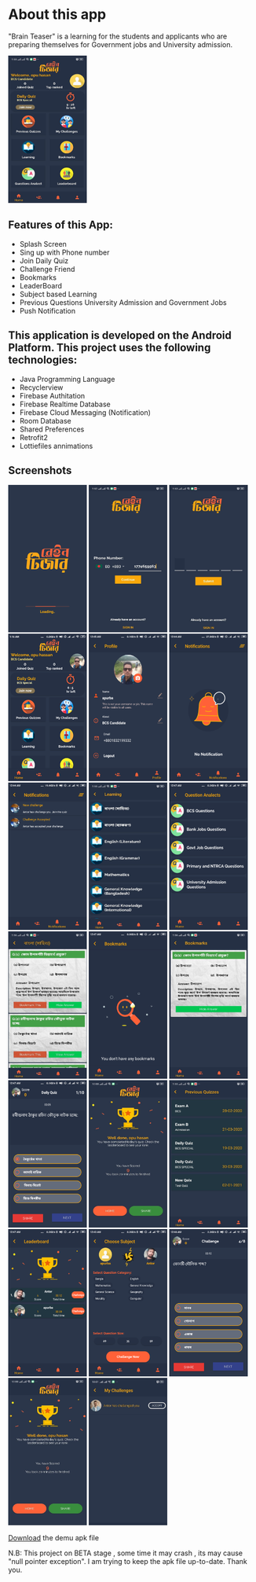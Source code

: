 # About this app 

"Brain Teaser" is a learning for the students and applicants who are preparing themselves for Government jobs and University admission.


[<img src="https://github.com/antorparvez/BrainTeaser_app/blob/master/Screen%20Shots/2%20home%201.jpg" height=300 width=160>](https://github.com/antorparvez/BrainTeaser_app/blob/master/Screen%20Shots/2%20home%201.jpg)

## Features of this App:

* Splash Screen
* Sing up with Phone number
* Join Daily Quiz
* Challenge Friend 
* Bookmarks
* LeaderBoard
* Subject based Learning
* Previous Questions University Admission and Government Jobs
* Push Notification

## This application is developed on the Android Platform. This project uses the following technologies: 


* Java Programming Language
* Recyclerview
* Firebase Authitation
* Firebase Realtime Database
* Firebase Cloud Messaging (Notification)
* Room Database
* Shared Preferences
* Retrofit2
* Lottiefiles annimations


## Screenshots


[<img src="https://github.com/antorparvez/BrainTeaser_app/blob/master/Screen%20Shots/1%20splash.png" height=300 width=160>](https://github.com/antorparvez/BrainTeaser_app/blob/master/Screen%20Shots/1%20splash.png)
[<img src="https://github.com/antorparvez/BrainTeaser_app/blob/master/Screen%20Shots/1.1.jpg" height=300 width=160>](https://github.com/antorparvez/BrainTeaser_app/blob/master/Screen%20Shots/1.1.jpg)
[<img src="https://github.com/antorparvez/BrainTeaser_app/blob/master/Screen%20Shots/1.2auth2.jpg" height=300 width=160>](https://github.com/antorparvez/BrainTeaser_app/blob/master/Screen%20Shots/1.2auth2.jpg)
[<img src="https://github.com/antorparvez/BrainTeaser_app/blob/master/Screen%20Shots/2%20home%202.png" height=300 width=160>](https://github.com/antorparvez/BrainTeaser_app/blob/master/Screen%20Shots/2%20home%202.png)
[<img src="https://github.com/antorparvez/BrainTeaser_app/blob/master/Screen%20Shots/3%20pro%20fresh.png" height=300 width=160>](https://github.com/antorparvez/BrainTeaser_app/blob/master/Screen%20Shots/3%20pro%20fresh.png)
[<img src="https://github.com/antorparvez/BrainTeaser_app/blob/master/Screen%20Shots/4.2.1no%20noti.png" height=300 width=160>](https://github.com/antorparvez/BrainTeaser_app/blob/master/Screen%20Shots/4.2.1no%20noti.png)
[<img src="https://github.com/antorparvez/BrainTeaser_app/blob/master/Screen%20Shots/4.2Notific.png" height=300 width=160>](https://github.com/antorparvez/BrainTeaser_app/blob/master/Screen%20Shots/4.2Notific.png)
[<img src="https://github.com/antorparvez/BrainTeaser_app/blob/master/Screen%20Shots/8%20subs.jpg" height=300 width=160>](https://github.com/antorparvez/BrainTeaser_app/blob/master/Screen%20Shots/8%20subs.jpg)
[<img src="https://github.com/antorparvez/BrainTeaser_app/blob/master/Screen%20Shots/8.1question%20bank.png" height=300 width=160>](https://github.com/antorparvez/BrainTeaser_app/blob/master/Screen%20Shots/8.1question%20bank.png)
[<img src="https://github.com/antorparvez/BrainTeaser_app/blob/master/Screen%20Shots/9%20subs2.jpg" height=300 width=160>](https://github.com/antorparvez/BrainTeaser_app/blob/master/Screen%20Shots/9%20subs2.jpg)
[<img src="https://github.com/antorparvez/BrainTeaser_app/blob/master/Screen%20Shots/10.1no%20bookmarks.png" height=300 width=160>](https://github.com/antorparvez/BrainTeaser_app/blob/master/Screen%20Shots/10.1no%20bookmarks.png)
[<img src="https://github.com/antorparvez/BrainTeaser_app/blob/master/Screen%20Shots/10.jpg" height=300 width=160>](https://github.com/antorparvez/BrainTeaser_app/blob/master/Screen%20Shots/10.jpg)
[<img src="https://github.com/antorparvez/BrainTeaser_app/blob/master/Screen%20Shots/6daily.png" height=300 width=160>](https://github.com/antorparvez/BrainTeaser_app/blob/master/Screen%20Shots/6daily.png)
[<img src="https://github.com/antorparvez/BrainTeaser_app/blob/master/Screen%20Shots/6.1%20finish%20quiz.jpg" height=300 width=160>](https://github.com/antorparvez/BrainTeaser_app/blob/master/Screen%20Shots/6.1%20finish%20quiz.jpg)
[<img src="https://github.com/antorparvez/BrainTeaser_app/blob/master/Screen%20Shots/7pre%20quiz.jpg" height=300 width=160>](https://github.com/antorparvez/BrainTeaser_app/blob/master/Screen%20Shots/7pre%20quiz.jpg)
[<img src="https://github.com/antorparvez/BrainTeaser_app/blob/master/Screen%20Shots/11leader.png" height=300 width=160>](https://github.com/antorparvez/BrainTeaser_app/blob/master/Screen%20Shots/11leader.png)
[<img src="https://github.com/antorparvez/BrainTeaser_app/blob/master/Screen%20Shots/12%20choose%202.png" height=300 width=160>](https://github.com/antorparvez/BrainTeaser_app/blob/master/Screen%20Shots/12%20choose%202.png)
[<img src="https://github.com/antorparvez/BrainTeaser_app/blob/master/Screen%20Shots/13%20challenge.png" height=300 width=160>](https://github.com/antorparvez/BrainTeaser_app/blob/master/Screen%20Shots/13%20challenge.png)
[<img src="https://github.com/antorparvez/BrainTeaser_app/blob/master/Screen%20Shots/6.1%20finish%20quiz.jpg" height=300 width=160>](https://github.com/antorparvez/BrainTeaser_app/blob/master/Screen%20Shots/6.1%20finish%20quiz.jpg)
[<img src="https://github.com/antorparvez/BrainTeaser_app/blob/master/Screen%20Shots/12.1%20my%20challenges.jpg" height=300 width=160>](https://github.com/antorparvez/BrainTeaser_app/blob/master/Screen%20Shots/12.1%20my%20challenges.jpg)

[Download](https://github.com/antorparvez/BrainTeaser_app/raw/master/BrainTeaser_app-debug.apk) the demu apk file 

N.B: This project on BETA stage , some time it may crash , its may cause "null pointer exception". I am trying to keep the apk file up-to-date.
Thank you.

